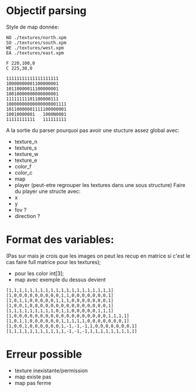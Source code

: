 # Objectif parsing

Style de map donnée:
```
NO ./textures/north.xpm
SO ./textures/south.xpm
WE ./textures/west.xpm
EA ./textures/east.xpm

F 220,100,0
C 225,30,0

11111111111111111111
10000000001100000001
10110000011100000001
10010000000000000001
11111111101100000111
10000000000000000001111
10110000001111100000001
10010000001   1000N0001
11111111111   111111111
```

A la sortie du parser pourquoi pas avoir une stucture assez global avec:
- texture_n
- texture_s
- texture_w
- texture_e
- color_f
- color_c
- map
- player
(peut-etre regrouper les textures dans une sous structure)
Faire du player une structe avec:
- x
- y
- fov ?
- direction ?

# Format des variables:

(Pas sur mais je crois que les images on peut les recup en matrice si c'est le cas faire full matrice pour les textures);
- pour les color int[3];
- map avec exemple du dessus devient
```
[1,1,1,1,1,1,1,1,1,1,1,1,1,1,1,1,1,1,1,1]
[1,0,0,0,0,0,0,0,0,0,1,1,0,0,0,0,0,0,0,1]
[1,0,1,1,0,0,0,0,0,1,1,1,0,0,0,0,0,0,0,1]
[1,0,0,1,0,0,0,0,0,0,0,0,0,0,0,0,0,0,0,1]
[1,1,1,1,1,1,1,1,1,0,1,1,0,0,0,0,0,1,1,1]
[1,0,0,0,0,0,0,0,0,0,0,0,0,0,0,0,0,0,0,1,1,1,1]
[1,0,1,1,0,0,0,0,0,0,1,1,1,1,1,0,0,0,0,0,0,0,1]
[1,0,0,1,0,0,0,0,0,0,1,-1,-1,-1,1,0,0,0,0,0,0,0,1]
[1,1,1,1,1,1,1,1,1,1,1,-1,-1,-1,1,1,1,1,1,1,1,1,1]
```
# Erreur possible
- texture inexistante/permission
- map existe pas
- map pas ferme

